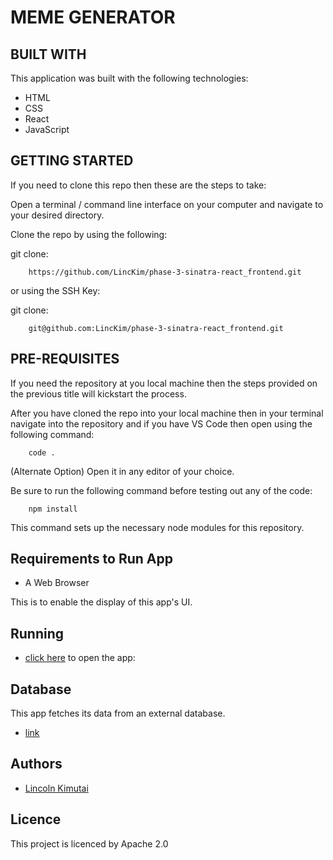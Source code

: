 #  MEME GENERATOR


## BUILT WITH
This application was built with the following technologies:

* HTML
* CSS
* React
* JavaScript

<!-- ## Database Relational Diagram
![illustration](./images/model.png) -->

## GETTING STARTED
If you need to clone this repo then these are the steps to take:

Open a terminal / command line interface on your computer and navigate to your desired directory.

Clone the repo by using the following:

git clone:

        https://github.com/LincKim/phase-3-sinatra-react_frontend.git

or using the SSH Key:

git clone:

        git@github.com:LincKim/phase-3-sinatra-react_frontend.git

## PRE-REQUISITES

If you need the repository at you local machine then the steps provided on the previous title will kickstart the process.

After you have cloned the repo into your local machine then in your terminal navigate into the repository and if you have VS Code then open using the following command:

        code .

(Alternate Option) Open it in any editor of your choice.

Be  sure to run the following command before testing out any of the code:

        npm install
This command sets up the necessary node modules for this repository.

## Requirements to Run App

* A Web Browser

This is to enable the display of this app's UI.
## Running

* [click here](#) to open the app:

## Database
This app fetches its data from an external database.
* [link](#)

## Authors

* [Lincoln Kimutai](https://github.com/LincKim)

## Licence
This project is licenced by Apache 2.0